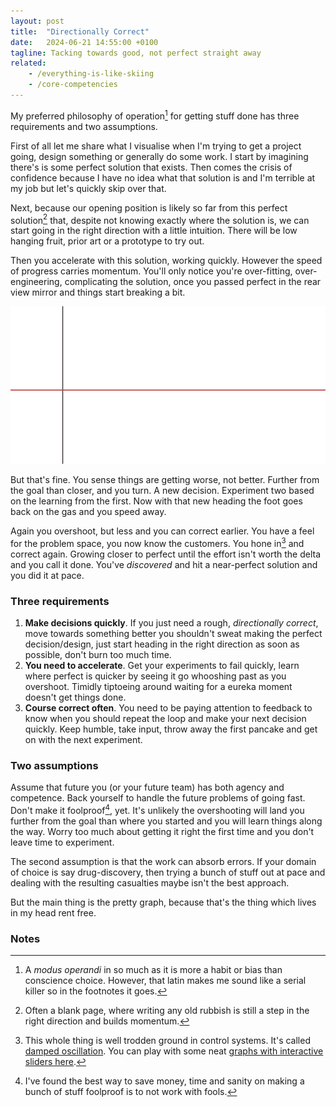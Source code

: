 ```yaml
---
layout: post
title:  "Directionally Correct"
date:   2024-06-21 14:55:00 +0100
tagline: Tacking towards good, not perfect straight away
related: 
    - /everything-is-like-skiing
    - /core-competencies
---
```


My preferred philosophy of operation[^modus] for getting stuff done has three requirements and two assumptions.

First of all let me share what I visualise when I'm trying to get a project going, design something or generally do some work. I start by imagining there's is some perfect solution that exists. Then comes the crisis of confidence because I have no idea what that solution is and I'm terrible at my job but let's quickly skip over that. 

Next, because our opening position is likely so far from this perfect solution[^blank] that, despite not knowing exactly where the solution is, we can start going in the right direction with a little intuition. There will be low hanging fruit, prior art or a prototype to try out.

Then you accelerate with this solution, working quickly. However the speed of progress carries momentum. You'll only notice you're over-fitting, over-engineering, complicating the solution, once you passed perfect in the rear view mirror and things start breaking a bit.

![image](images/directionally.gif)

But that's fine. You sense things are getting worse, not better. Further from the goal than closer, and you turn. A new decision. Experiment two based on the learning from the first. Now with that new heading the foot goes back on the gas and you speed away.

Again you overshoot, but less and you can correct earlier. You have a feel for the problem space, you now know the customers. You hone in[^oscillating] and correct again. Growing closer to perfect until the effort isn't worth the delta and you call it done. You've _discovered_ and hit a near-perfect solution and you did it at pace.


### Three requirements 
1.  **Make decisions quickly**. If you just need a rough, *directionally correct*, move towards something better you shouldn't sweat making the perfect decision/design, just start heading in the right direction as soon as possible, don't burn too much time.
2.  **You need to accelerate**. Get your experiments to fail quickly, learn where perfect is quicker by seeing it go whooshing past as you overshoot. Timidly tiptoeing around waiting for a eureka moment doesn't get things done.
3.  **Course correct often**. You need to be paying attention to feedback to know when you should repeat the loop and make your next decision quickly. Keep humble, take input, throw away the first pancake and get on with the next experiment. 

### Two assumptions

Assume that future you (or your future team) has both agency and competence. Back yourself to handle the future problems of going fast. Don't make it foolproof[^fools], yet. It's unlikely the overshooting will land you further from the goal than where you started and you will learn things along the way. Worry too much about getting it right the first time and you don't leave time to experiment.

The second assumption is that the work can absorb errors. If your domain of choice is say drug-discovery, then trying a bunch of stuff out at pace and dealing with the resulting casualties maybe isn't the best approach. 

But the main thing is the pretty graph, because that's the thing which lives in my head rent free.


### Notes

[^modus]: A _modus operandi_ in so much as it is more a habit or bias than conscience choice. However, that latin makes me sound like a serial killer so in the footnotes it goes.

[^blank]: Often a blank page, where writing any old rubbish is still a step in the right direction and builds momentum.

[^oscillating]: This whole thing is well trodden ground in control systems. It's called [damped oscillation](https://en.wikipedia.org/wiki/Harmonic_oscillator#Damped_harmonic_oscillator). You can play with some neat [graphs with interactive sliders here](https://www.desmos.com/calculator/mtuiwgbvxv).

[^fools]: I've found the best way to save money, time and sanity on making a bunch of stuff foolproof is to not work with fools.
